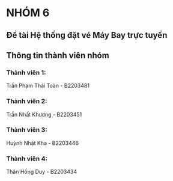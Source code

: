 # NHÓM 6
## Đề tài Hệ thống đặt vé Máy Bay trực tuyến
## Thông tin thành viên nhóm
### Thành viên 1:
Trần Phạm Thái Toàn - B2203481
### Thành viên 2:
Trần Nhất Khương - B2203451
### Thành viên 3:
Huỳnh Nhật Kha - B2203446
### Thành viên 4:
Thân Hồng Duy - B2203434
